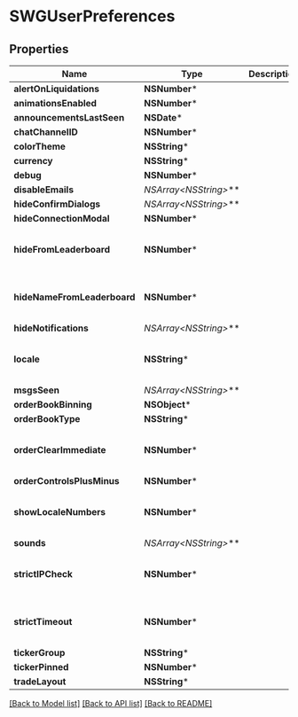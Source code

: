 # SWGUserPreferences

## Properties
Name | Type | Description | Notes
------------ | ------------- | ------------- | -------------
**alertOnLiquidations** | **NSNumber*** |  | [optional] 
**animationsEnabled** | **NSNumber*** |  | [optional] 
**announcementsLastSeen** | **NSDate*** |  | [optional] 
**chatChannelID** | **NSNumber*** |  | [optional] 
**colorTheme** | **NSString*** |  | [optional] 
**currency** | **NSString*** |  | [optional] 
**debug** | **NSNumber*** |  | [optional] 
**disableEmails** | **NSArray&lt;NSString*&gt;*** |  | [optional] 
**hideConfirmDialogs** | **NSArray&lt;NSString*&gt;*** |  | [optional] 
**hideConnectionModal** | **NSNumber*** |  | [optional] 
**hideFromLeaderboard** | **NSNumber*** |  | [optional] [default to @(NO)]
**hideNameFromLeaderboard** | **NSNumber*** |  | [optional] [default to @(YES)]
**hideNotifications** | **NSArray&lt;NSString*&gt;*** |  | [optional] 
**locale** | **NSString*** |  | [optional] [default to @"en-US"]
**msgsSeen** | **NSArray&lt;NSString*&gt;*** |  | [optional] 
**orderBookBinning** | **NSObject*** |  | [optional] 
**orderBookType** | **NSString*** |  | [optional] 
**orderClearImmediate** | **NSNumber*** |  | [optional] [default to @(NO)]
**orderControlsPlusMinus** | **NSNumber*** |  | [optional] 
**showLocaleNumbers** | **NSNumber*** |  | [optional] [default to @(YES)]
**sounds** | **NSArray&lt;NSString*&gt;*** |  | [optional] 
**strictIPCheck** | **NSNumber*** |  | [optional] [default to @(NO)]
**strictTimeout** | **NSNumber*** |  | [optional] [default to @(YES)]
**tickerGroup** | **NSString*** |  | [optional] 
**tickerPinned** | **NSNumber*** |  | [optional] 
**tradeLayout** | **NSString*** |  | [optional] 

[[Back to Model list]](../README.md#documentation-for-models) [[Back to API list]](../README.md#documentation-for-api-endpoints) [[Back to README]](../README.md)


